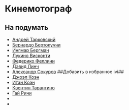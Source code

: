 # Кинемотограф

## На подумать ##
- [Андрей Тарковский](https://www.ivi.ru/person/andrey-tarkovskiy-2403)
- [Бернардо Бертолуччи](https://www.ivi.ru/person/bernardo_bertoluchchi)
- [Ингмар Бергман](https://www.ivi.ru/person/ingmar-bergman-5354)
- [Лукино Висконти](https://www.ivi.ru/temporary/person/lukino-viskonti)
- [Федерико Феллини](https://www.ivi.ru/person/federico-fellini)
- [Дэвид Линч](https://www.ivi.ru/person/devid_linch)
- [Александр Сокуров](https://www.ivi.ru/person/aleksandr-sokurov)
##Добавить в избранное ivi##
- [Джоэл Коэн](https://www.ivi.ru/person/dzhoel_koen)
- [Итан Коэн](https://www.ivi.ru/person/itan_koen)
- [Квентин Тарантино](https://www.ivi.ru/person/quentin-tarantino)
- [Гай Ричи](https://www.ivi.ru/person/gaj_richi)
- []()
- []()
